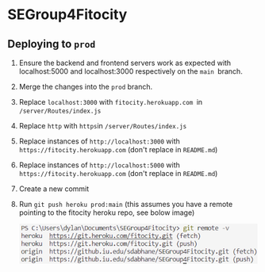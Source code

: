 # SEGroup4Fitocity

## Deploying to `prod`

1) Ensure the backend and frontend servers work as expected with localhost:5000 and localhost:3000 respectively on the `main `branch.
2) Merge the changes into the `prod` branch.
3) Replace `localhost:3000` with `fitocity.herokuapp.com `in `/server/Routes/index.js`
4) Replace `http` with `https`in `/server/Routes/index.js`
5) Replace instances of `http://localhost:3000` with `https://fitocity.herokuapp.com` (don't replace in `README.md`)
6) Replace instances of `http://localhost:5000` with `https://fitocity.herokuapp.com` (don't replace in `README.md`)
7) Create a new commit
8) Run `git push heroku prod:main` (this assumes you have a remote pointing to the fitocity heroku repo, see bolow image)

   ![1666186503496](image/README/1666186503496.png)
